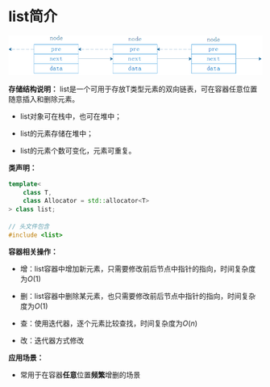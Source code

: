 # list简介

![list存储结构](../../../images/stl/list存储结构.png)

**存储结构说明：**
list是一个可用于存放T类型元素的双向链表，可在容器任意位置随意插入和删除元素。

* list对象可在栈中，也可在堆中；

* list的元素存储在堆中；

* list的元素个数可变化，元素可重复。

**类声明：**

```c++
template<
    class T,
    class Allocator = std::allocator<T>
> class list;

// 头文件包含
#include <list>
```

**容器相关操作：**

* 增：list容器中增加新元素，只需要修改前后节点中指针的指向，时间复杂度为$O(1)$

* 删：list容器中删除某元素，也只需要修改前后节点中指针的指向，时间复杂度为$O(1)$

* 查：使用迭代器，逐个元素比较查找，时间复杂度为$O(n)$

* 改：迭代器方式修改

**应用场景：**

* 常用于在容器**任意**位置**频繁**增删的场景
